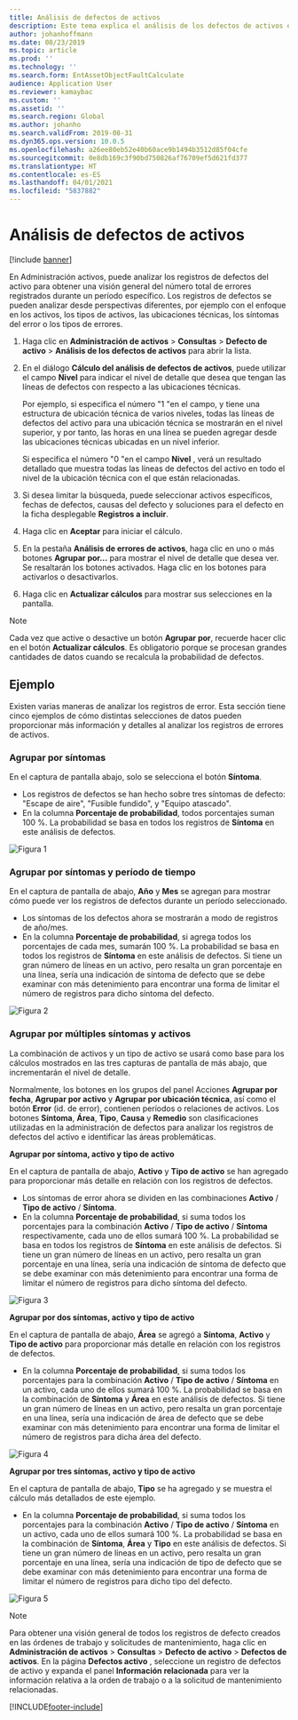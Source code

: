 ```yaml
---
title: Análisis de defectos de activos
description: Este tema explica el análisis de los defectos de activos en Administración de activos.
author: johanhoffmann
ms.date: 08/23/2019
ms.topic: article
ms.prod: ''
ms.technology: ''
ms.search.form: EntAssetObjectFaultCalculate
audience: Application User
ms.reviewer: kamaybac
ms.custom: ''
ms.assetid: ''
ms.search.region: Global
ms.author: johanho
ms.search.validFrom: 2019-08-31
ms.dyn365.ops.version: 10.0.5
ms.openlocfilehash: a26ee80eb52e40b60ace9b1494b3512d85f04cfe
ms.sourcegitcommit: 0e8db169c3f90bd750826af76709ef5d621fd377
ms.translationtype: HT
ms.contentlocale: es-ES
ms.lasthandoff: 04/01/2021
ms.locfileid: "5837882"
---
```

# <a name="asset-fault-analysis"></a>Análisis de defectos de activos

[!include [banner](../../includes/banner.md)]

 

En Administración activos, puede analizar los registros de defectos del activo para obtener una visión general del número total de errores registrados durante un período específico. Los registros de defectos se pueden analizar desde perspectivas diferentes, por ejemplo con el enfoque en los activos, los tipos de activos, las ubicaciones técnicas, los síntomas del error o los tipos de errores.

1. Haga clic en **Administración de activos** > **Consultas** > **Defecto de activo** > **Análisis de los defectos de activos** para abrir la lista.

2. En el diálogo **Cálculo del análisis de defectos de activos**, puede utilizar el campo **Nivel** para indicar el nivel de detalle que desea que tengan las líneas de defectos con respecto a las ubicaciones técnicas. 

    Por ejemplo, si especifica el número "1 "en el campo, y tiene una estructura de ubicación técnica de varios niveles, todas las líneas de defectos del activo para una ubicación técnica se mostrarán en el nivel superior, y por tanto, las horas en una línea se pueden agregar desde las ubicaciones técnicas ubicadas en un nivel inferior. 
        
    Si especifica el número "0 "en el campo **Nivel** , verá un resultado detallado que muestra todas las líneas de defectos del activo en todo el nivel de la ubicación técnica con el que están relacionadas.

3. Si desea limitar la búsqueda, puede seleccionar activos específicos, fechas de defectos, causas del defecto y soluciones para el defecto en la ficha desplegable **Registros a incluir**.

4. Haga clic en **Aceptar** para iniciar el cálculo.

5. En la pestaña **Análisis de errores de activos**, haga clic en uno o más botones **Agrupar por…** para mostrar el nivel de detalle que desea ver. Se resaltarán los botones activados. Haga clic en los botones para activarlos o desactivarlos.

6. Haga clic en **Actualizar cálculos** para mostrar sus selecciones en la pantalla. 

>[!NOTE]
>Cada vez que active o desactive un botón **Agrupar por**, recuerde hacer clic en el botón **Actualizar cálculos**. Es obligatorio porque se procesan grandes cantidades de datos cuando se recalcula la probabilidad de defectos.

## <a name="examples"></a>Ejemplo

Existen varias maneras de analizar los registros de error. Esta sección tiene cinco ejemplos de cómo distintas selecciones de datos pueden proporcionar más información y detalles al analizar los registros de errores de activos.

### <a name="group-by-symptoms"></a>Agrupar por síntomas

En el captura de pantalla abajo, solo se selecciona el botón **Síntoma**.

- Los registros de defectos se han hecho sobre tres síntomas de defecto: "Escape de aire", "Fusible fundido", y "Equipo atascado".  
- En la columna **Porcentaje de probabilidad**, todos porcentajes suman 100 %. La probabilidad se basa en todos los registros de **Síntoma** en este análisis de defectos.

![Figura 1](media/06-controlling-and-reporting.png)

### <a name="group-by-symptoms-and-time-period"></a>Agrupar por síntomas y período de tiempo

En el captura de pantalla de abajo, **Año** y **Mes** se agregan para mostrar cómo puede ver los registros de defectos durante un período seleccionado.

- Los síntomas de los defectos ahora se mostrarán a modo de registros de año/mes.  
- En la columna **Porcentaje de probabilidad**, si agrega todos los porcentajes de cada mes, sumarán 100 %. La probabilidad se basa en todos los registros de **Síntoma** en este análisis de defectos. Si tiene un gran número de líneas en un activo, pero resalta un gran porcentaje en una línea, sería una indicación de síntoma de defecto que se debe examinar con más detenimiento para encontrar una forma de limitar el número de registros para dicho síntoma del defecto.

![Figura 2](media/07-controlling-and-reporting.png)

### <a name="group-by-multiple-symptoms-and-assets"></a>Agrupar por múltiples síntomas y activos

La combinación de activos y un tipo de activo se usará como base para los cálculos mostrados en las tres capturas de pantalla de más abajo, que incrementarán el nivel de detalle.  

Normalmente, los botones en los grupos del panel Acciones **Agrupar por fecha**, **Agrupar por activo** y **Agrupar por ubicación técnica**, así como el botón **Error** (id. de error), contienen períodos o relaciones de activos. Los botones **Síntoma**, **Área**, **Tipo**, **Causa** y **Remedio** son clasificaciones utilizadas en la administración de defectos para analizar los registros de defectos del activo e identificar las áreas problemáticas.  

**Agrupar por síntoma, activo y tipo de activo**

En el captura de pantalla de abajo, **Activo** y **Tipo de activo** se han agregado para proporcionar más detalle en relación con los registros de defectos.

- Los síntomas de error ahora se dividen en las combinaciones **Activo** / **Tipo de activo** / **Síntoma**.  
- En la columna **Porcentaje de probabilidad**, si suma todos los porcentajes para la combinación **Activo** / **Tipo de activo** / **Síntoma** respectivamente, cada uno de ellos sumará 100 %. La probabilidad se basa en todos los registros de **Síntoma** en este análisis de defectos. Si tiene un gran número de líneas en un activo, pero resalta un gran porcentaje en una línea, sería una indicación de síntoma de defecto que se debe examinar con más detenimiento para encontrar una forma de limitar el número de registros para dicho síntoma del defecto.

![Figura 3](media/08-controlling-and-reporting.png)

**Agrupar por dos síntomas, activo y tipo de activo**

En el captura de pantalla de abajo, **Área** se agregó a **Síntoma**, **Activo** y **Tipo de activo** para proporcionar más detalle en relación con los registros de defectos.

- En la columna **Porcentaje de probabilidad**, si suma todos los porcentajes para la combinación **Activo** / **Tipo de activo** / **Síntoma** en un activo, cada uno de ellos sumará 100 %. La probabilidad se basa en la combinación de **Síntoma** y **Área** en este análisis de defectos. Si tiene un gran número de líneas en un activo, pero resalta un gran porcentaje en una línea, sería una indicación de área de defecto que se debe examinar con más detenimiento para encontrar una forma de limitar el número de registros para dicha área del defecto.  

![Figura 4](media/09-controlling-and-reporting.png)

**Agrupar por tres síntomas, activo y tipo de activo**

En el captura de pantalla de abajo, **Tipo** se ha agregado y se muestra el cálculo más detallados de este ejemplo.
 
- En la columna **Porcentaje de probabilidad**, si suma todos los porcentajes para la combinación **Activo** / **Tipo de activo** / **Síntoma** en un activo, cada uno de ellos sumará 100 %. La probabilidad se basa en la combinación de **Síntoma**, **Área** y **Tipo** en este análisis de defectos. Si tiene un gran número de líneas en un activo, pero resalta un gran porcentaje en una línea, sería una indicación de tipo de defecto que se debe examinar con más detenimiento para encontrar una forma de limitar el número de registros para dicho tipo del defecto.

![Figura 5](media/10-controlling-and-reporting.png)


>[!NOTE]
>Para obtener una visión general de todos los registros de defecto creados en las órdenes de trabajo y solicitudes de mantenimiento, haga clic en **Administración de activos** > **Consultas** > **Defecto de activo** > **Defectos de activos**. En la página **Defectos activo** , seleccione un registro de defectos de activo y expanda el panel **Información relacionada** para ver la información relativa a la orden de trabajo o a la solicitud de mantenimiento relacionadas.



[!INCLUDE[footer-include](../../../includes/footer-banner.md)]
